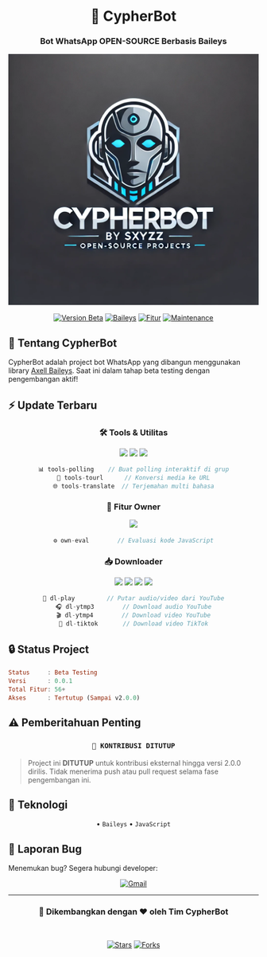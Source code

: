 <div align="center">

# 🌟 CypherBot

### Bot WhatsApp **OPEN-SOURCE** Berbasis Baileys

<img src="./.image/banner.webp" alt="CypherBot Banner">

[![Version Beta](https://img.shields.io/badge/BETA-0.0.1-blue.svg?style=for-the-badge&logo=github)](https://github.com/sxyz-dev/CypherBot)
[![Baileys](https://img.shields.io/badge/Baileys-Latest-green.svg?style=for-the-badge&logo=whatsapp)](https://github.com/AxellNetwork/Baileys)
[![Fitur](https://img.shields.io/badge/Total_Fitur-56+-orange.svg?style=for-the-badge&logo=firebase)](https://github.com/yourusername/CypherBot)
[![Maintenance](https://img.shields.io/badge/Maintained-yes-green.svg?style=for-the-badge&logo=github)](https://github.com/yourusername/CypherBot)

</div>

## 🚀 Tentang CypherBot

CypherBot adalah project bot WhatsApp yang dibangun menggunakan library [Axell Baileys](https://github.com/AxellNetwork/Baileys). Saat ini dalam tahap beta testing dengan pengembangan aktif!

## ⚡ Update Terbaru

<div align="center">

### 🛠️ Tools & Utilitas

<img src="https://img.shields.io/badge/NEW-tools--polling-blue?style=flat-square&logo=javascript"/>
<img src="https://img.shields.io/badge/NEW-tools--tourl-blue?style=flat-square&logo=javascript"/>
<img src="https://img.shields.io/badge/NEW-tools--translate-blue?style=flat-square&logo=javascript"/>

```js
📊 tools-polling    // Buat polling interaktif di grup
🔗 tools-tourl      // Konversi media ke URL
🌐 tools-translate  // Terjemahan multi bahasa
```

### 👑 Fitur Owner

<img src="https://img.shields.io/badge/NEW-own--eval-red?style=flat-square&logo=javascript"/>

```js
⚙️ own-eval        // Evaluasi kode JavaScript
```

### 📥 Downloader

<img src="https://img.shields.io/badge/NEW-dl--play-green?style=flat-square&logo=javascript"/>
<img src="https://img.shields.io/badge/NEW-dl--ytmp3-green?style=flat-square&logo=javascript"/>
<img src="https://img.shields.io/badge/NEW-dl--ytmp4-green?style=flat-square&logo=javascript"/>
<img src="https://img.shields.io/badge/NEW-dl--tiktok-green?style=flat-square&logo=javascript"/>

```js
🎵 dl-play         // Putar audio/video dari YouTube
🎧 dl-ytmp3        // Download audio YouTube
🎬 dl-ytmp4        // Download video YouTube
📱 dl-tiktok       // Download video TikTok
```

</div>

## 🔒 Status Project

```haskell
Status     : Beta Testing
Versi      : 0.0.1
Total Fitur: 56+
Akses      : Tertutup (Sampai v2.0.0)
```

## ⚠️ Pemberitahuan Penting

<div align="center">

### `🔐 KONTRIBUSI DITUTUP`

</div>

> Project ini **DITUTUP** untuk kontribusi eksternal hingga versi 2.0.0 dirilis.
> Tidak menerima push atau pull request selama fase pengembangan ini.

## 📱 Teknologi

<div align="center">

• `Baileys`
• `JavaScript`

</div>

## 🐛 Laporan Bug

Menemukan bug? Segera hubungi developer:

<div align="center">

[![Gmail](https://img.shields.io/badge/Gmail-sxyzz.dev%40gmail.com-red?style=for-the-badge&logo=gmail)](mailto:sxyzz.dev@gmail.com)

</div>

---

<div align="center">

### 💫 Dikembangkan dengan ❤️ oleh Tim CypherBot

<br>

[![Stars](https://img.shields.io/github/stars/yourusername/CypherBot?style=social)](https://github.com/yourusername/CypherBot)
[![Forks](https://img.shields.io/github/forks/yourusername/CypherBot?style=social)](https://github.com/yourusername/CypherBot)

</div>